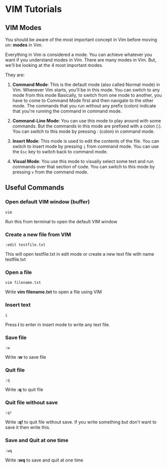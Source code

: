 # VIM Tutorials
## VIM Modes
You should be aware of the most important concept in Vim before moving on: **modes** in Vim.

Everything in Vim is considered a mode. You can achieve whatever you want if you understand modes in Vim. There are many modes in Vim. But, we'll be looking at the 4 most important modes.

They are: 
1. **Command Mode**: This is the default mode (also called Normal mode) in Vim. Whenever Vim starts, you'll be in this mode. You can switch to any mode from this mode Basically, to switch from one mode to another, you have to come to Command Mode first and then navigate to the other mode. The commands that you run without any prefix (colon) indicate that you're running the command in command mode.

2. **Command-Line Mode**: You can use this mode to play around with some commands. But the commands in this mode are prefixed with a colon (:). You can switch to this mode by pressing : (colon) in command mode.

3. **Insert Mode**: This mode is used to edit the contents of the file. You can switch to insert mode by pressing `i` from command mode. You can use the `Esc` key to switch back to command mode.

4. **Visual Mode**: You use this mode to visually select some text and run commands over that section of code. You can switch to this mode by pressing `v` from the command mode.

## Useful Commands

### Open default VIM window (buffer)
`vim` 

Run this from terminal to open the default VIM window

### Create a new file from VIM
`:edit testfile.txt` 

This will open testfile.txt in edit mode or create a new text file with name testfile.txt

### Open a file
`vim filename.txt` 

Write **vim filename.txt** to open a file using VIM

### Insert text
`i` 

Press **i** to enter in insert mode to write any text file.

### Save file
`:w` 

Write **:w** to save file

### Quit file
`:q` 

Write **:q** to quit file

### Quit file without save
`:q!` 

Write **:q!** to quit file without save. If you write something but don't want to save it then write this.

### Save and Quit at one time
`:wq` 

Write **:wq** to save and quit at one time